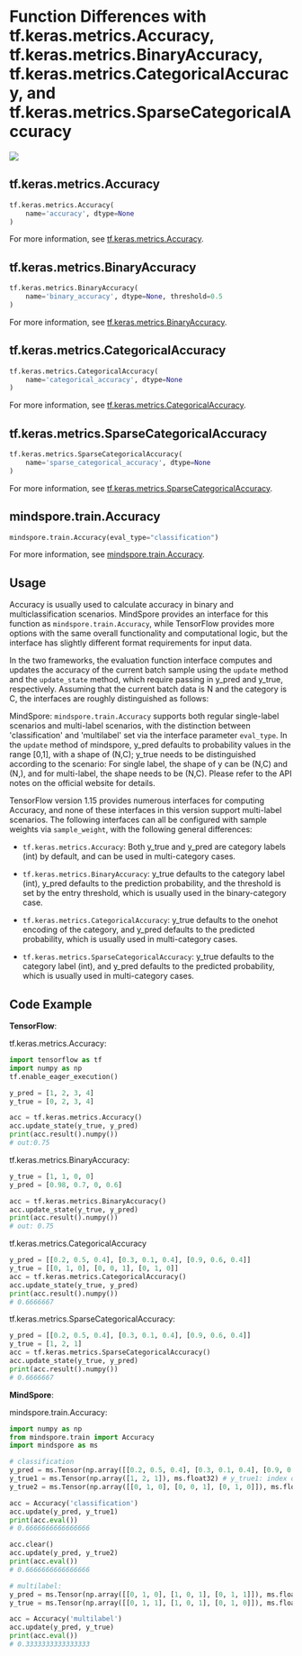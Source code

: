 # Function Differences with tf.keras.metrics.Accuracy, tf.keras.metrics.BinaryAccuracy, tf.keras.metrics.CategoricalAccuracy, and tf.keras.metrics.SparseCategoricalAccuracy

<a href="https://gitee.com/mindspore/docs/blob/r2.0/docs/mindspore/source_en/note/api_mapping/tensorflow_diff/metricAcc.md" target="_blank"><img src="https://mindspore-website.obs.cn-north-4.myhuaweicloud.com/website-images/r2.0/resource/_static/logo_source_en.png"></a>

## tf.keras.metrics.Accuracy

```python
tf.keras.metrics.Accuracy(
    name='accuracy', dtype=None
)
```

For more information, see [tf.keras.metrics.Accuracy](https://tensorflow.google.cn/versions/r1.15/api_docs/python/tf/keras/metrics/Accuracy).

## tf.keras.metrics.BinaryAccuracy

```python
tf.keras.metrics.BinaryAccuracy(
    name='binary_accuracy', dtype=None, threshold=0.5
)
```

For more information, see [tf.keras.metrics.BinaryAccuracy](https://tensorflow.google.cn/versions/r1.15/api_docs/python/tf/keras/metrics/BinaryAccuracy).

## tf.keras.metrics.CategoricalAccuracy

```python
tf.keras.metrics.CategoricalAccuracy(
    name='categorical_accuracy', dtype=None
)
```

For more information, see [tf.keras.metrics.CategoricalAccuracy](https://tensorflow.google.cn/versions/r1.15/api_docs/python/tf/keras/metrics/CategoricalAccuracy).

## tf.keras.metrics.SparseCategoricalAccuracy

```python
tf.keras.metrics.SparseCategoricalAccuracy(
    name='sparse_categorical_accuracy', dtype=None
)
```

For more information, see [tf.keras.metrics.SparseCategoricalAccuracy](https://tensorflow.google.cn/versions/r1.15/api_docs/python/tf/keras/metrics/SparseCategoricalAccuracy).

## mindspore.train.Accuracy

```python
mindspore.train.Accuracy(eval_type="classification")
```

For more information, see [mindspore.train.Accuracy](https://www.mindspore.cn/docs/en/r2.0/api_python/train/mindspore.train.Accuracy.html#mindspore.train.Accuracy).

## Usage

Accuracy is usually used to calculate accuracy in binary and multiclassification scenarios. MindSpore provides an interface for this function as `mindspore.train.Accuracy`, while TensorFlow provides more options with the same overall functionality and computational logic, but the interface has slightly different format requirements for input data.

In the two frameworks, the evaluation function interface computes and updates the accuracy of the current batch sample using the `update` method and the `update_state` method, which require passing in y_pred and y_true, respectively. Assuming that the current batch data is N and the category is C, the interfaces are roughly distinguished as follows:

MindSpore: `mindspore.train.Accuracy` supports both regular single-label scenarios and multi-label scenarios, with the distinction between 'classification' and 'multilabel' set via the interface parameter `eval_type`. In the `update` method of mindspore, y_pred defaults to probability values in the range [0,1], with a shape of (N,C); y_true needs to be distinguished according to the scenario: For single label, the shape of y can be (N,C) and (N,), and for multi-label, the shape needs to be (N,C). Please refer to the API notes on the official website for details.

TensorFlow version 1.15 provides numerous interfaces for computing Accuracy, and none of these interfaces in this version support multi-label scenarios. The following interfaces can all be configured with sample weights via `sample_weight`, with the following general differences:

- `tf.keras.metrics.Accuracy`: Both y_true and y_pred are category labels (int) by default, and can be used in multi-category cases.

- `tf.keras.metrics.BinaryAccuracy`: y_true defaults to the category label (int), y_pred defaults to the prediction probability, and the threshold is set by the entry threshold, which is usually used in the binary-category case.

- `tf.keras.metrics.CategoricalAccuracy`: y_true defaults to the onehot encoding of the category, and y_pred defaults to the predicted probability, which is usually used in multi-category cases.

- `tf.keras.metrics.SparseCategoricalAccuracy`: y_true defaults to the category label (int), and y_pred defaults to the predicted probability, which is usually used in multi-category cases.

## Code Example

**TensorFlow**:

tf.keras.metrics.Accuracy:

```python
import tensorflow as tf
import numpy as np
tf.enable_eager_execution()

y_pred = [1, 2, 3, 4]
y_true = [0, 2, 3, 4]

acc = tf.keras.metrics.Accuracy()
acc.update_state(y_true, y_pred)
print(acc.result().numpy())
# out:0.75
```

tf.keras.metrics.BinaryAccuracy:

```python
y_true = [1, 1, 0, 0]
y_pred = [0.98, 0.7, 0, 0.6]

acc = tf.keras.metrics.BinaryAccuracy()
acc.update_state(y_true, y_pred)
print(acc.result().numpy())
# out: 0.75
```

tf.keras.metrics.CategoricalAccuracy

```python
y_pred = [[0.2, 0.5, 0.4], [0.3, 0.1, 0.4], [0.9, 0.6, 0.4]]
y_true = [[0, 1, 0], [0, 0, 1], [0, 1, 0]]
acc = tf.keras.metrics.CategoricalAccuracy()
acc.update_state(y_true, y_pred)
print(acc.result().numpy())
# 0.6666667
```

tf.keras.metrics.SparseCategoricalAccuracy:

```python
y_pred = [[0.2, 0.5, 0.4], [0.3, 0.1, 0.4], [0.9, 0.6, 0.4]]
y_true = [1, 2, 1]
acc = tf.keras.metrics.SparseCategoricalAccuracy()
acc.update_state(y_true, y_pred)
print(acc.result().numpy())
# 0.6666667
```

**MindSpore**:

mindspore.train.Accuracy:

```python
import numpy as np
from mindspore.train import Accuracy
import mindspore as ms

# classification
y_pred = ms.Tensor(np.array([[0.2, 0.5, 0.4], [0.3, 0.1, 0.4], [0.9, 0.6, 0.4]]), ms.float32) # 1 2 0
y_true1 = ms.Tensor(np.array([1, 2, 1]), ms.float32) # y_true1: index of category
y_true2 = ms.Tensor(np.array([[0, 1, 0], [0, 0, 1], [0, 1, 0]]), ms.float32) # y_true2: one hot encoding

acc = Accuracy('classification')
acc.update(y_pred, y_true1)
print(acc.eval())
# 0.6666666666666666

acc.clear()
acc.update(y_pred, y_true2)
print(acc.eval())
# 0.6666666666666666

# multilabel:
y_pred = ms.Tensor(np.array([[0, 1, 0], [1, 0, 1], [0, 1, 1]]), ms.float32)
y_true = ms.Tensor(np.array([[0, 1, 1], [1, 0, 1], [0, 1, 0]]), ms.float32)

acc = Accuracy('multilabel')
acc.update(y_pred, y_true)
print(acc.eval())
# 0.3333333333333333
```

